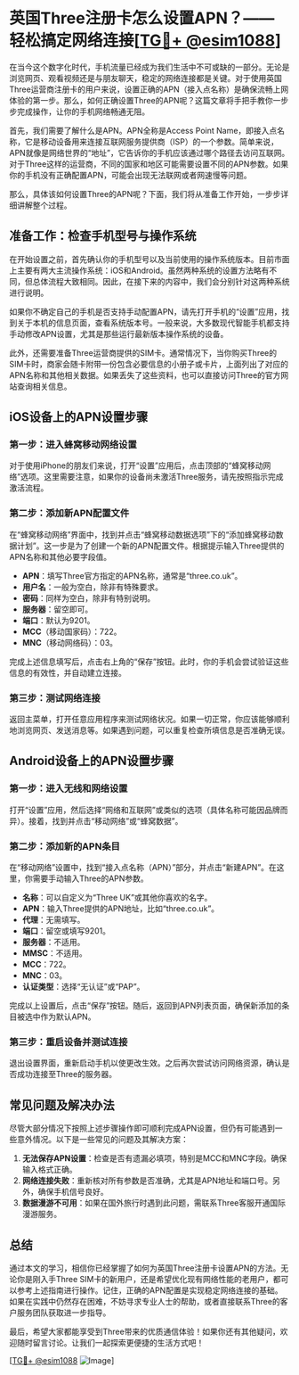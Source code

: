# 英国Three注册卡怎么设置APN？——轻松搞定网络连接[[TG💪+ @esim1088](https://t.me/s/esim1088)]

在当今这个数字化时代，手机流量已经成为我们生活中不可或缺的一部分。无论是浏览网页、观看视频还是与朋友聊天，稳定的网络连接都是关键。对于使用英国Three运营商注册卡的用户来说，设置正确的APN（接入点名称）是确保流畅上网体验的第一步。那么，如何正确设置Three的APN呢？这篇文章将手把手教你一步步完成操作，让你的手机网络畅通无阻。

首先，我们需要了解什么是APN。APN全称是Access Point Name，即接入点名称，它是移动设备用来连接互联网服务提供商（ISP）的一个参数。简单来说，APN就像是网络世界的“地址”，它告诉你的手机应该通过哪个路径去访问互联网。对于Three这样的运营商，不同的国家和地区可能需要设置不同的APN参数。如果你的手机没有正确配置APN，可能会出现无法联网或者网速慢等问题。

那么，具体该如何设置Three的APN呢？下面，我们将从准备工作开始，一步步详细讲解整个过程。

## 准备工作：检查手机型号与操作系统

在开始设置之前，首先确认你的手机型号以及当前使用的操作系统版本。目前市面上主要有两大主流操作系统：iOS和Android。虽然两种系统的设置方法略有不同，但总体流程大致相同。因此，在接下来的内容中，我们会分别针对这两种系统进行说明。

如果你不确定自己的手机是否支持手动配置APN，请先打开手机的“设置”应用，找到关于本机的信息页面，查看系统版本号。一般来说，大多数现代智能手机都支持手动修改APN设置，尤其是那些运行最新版本操作系统的设备。

此外，还需要准备Three运营商提供的SIM卡。通常情况下，当你购买Three的SIM卡时，商家会随卡附带一份包含必要信息的小册子或卡片，上面列出了对应的APN名称和其他相关数据。如果丢失了这些资料，也可以直接访问Three的官方网站查询相关信息。

## iOS设备上的APN设置步骤

### 第一步：进入蜂窝移动网络设置
对于使用iPhone的朋友们来说，打开“设置”应用后，点击顶部的“蜂窝移动网络”选项。这里需要注意，如果你的设备尚未激活Three服务，请先按照指示完成激活流程。

### 第二步：添加新APN配置文件
在“蜂窝移动网络”界面中，找到并点击“蜂窝移动数据选项”下的“添加蜂窝移动数据计划”。这一步是为了创建一个新的APN配置文件。根据提示输入Three提供的APN名称和其他必要字段值。

- **APN**：填写Three官方指定的APN名称，通常是“three.co.uk”。
- **用户名**：一般为空白，除非有特殊要求。
- **密码**：同样为空白，除非有特别说明。
- **服务器**：留空即可。
- **端口**：默认为9201。
- **MCC**（移动国家码）：722。
- **MNC**（移动网络码）：03。

完成上述信息填写后，点击右上角的“保存”按钮。此时，你的手机会尝试验证这些信息的有效性，并自动建立连接。

### 第三步：测试网络连接
返回主菜单，打开任意应用程序来测试网络状况。如果一切正常，你应该能够顺利地浏览网页、发送消息等。如果遇到问题，可以重复检查所填信息是否准确无误。

## Android设备上的APN设置步骤

### 第一步：进入无线和网络设置
打开“设置”应用，然后选择“网络和互联网”或类似的选项（具体名称可能因品牌而异）。接着，找到并点击“移动网络”或“蜂窝数据”。

### 第二步：添加新的APN条目
在“移动网络”设置中，找到“接入点名称（APN）”部分，并点击“新建APN”。在这里，你需要手动输入Three的APN参数。

- **名称**：可以自定义为“Three UK”或其他你喜欢的名字。
- **APN**：输入Three提供的APN地址，比如“three.co.uk”。
- **代理**：无需填写。
- **端口**：留空或填写9201。
- **服务器**：不适用。
- **MMSC**：不适用。
- **MCC**：722。
- **MNC**：03。
- **认证类型**：选择“无认证”或“PAP”。

完成以上设置后，点击“保存”按钮。随后，返回到APN列表页面，确保新添加的条目被选中作为默认APN。

### 第三步：重启设备并测试连接
退出设置界面，重新启动手机以使更改生效。之后再次尝试访问网络资源，确认是否成功连接至Three的服务器。

## 常见问题及解决办法

尽管大部分情况下按照上述步骤操作即可顺利完成APN设置，但仍有可能遇到一些意外情况。以下是一些常见的问题及其解决方案：

1. **无法保存APN设置**：检查是否有遗漏必填项，特别是MCC和MNC字段。确保输入格式正确。
2. **网络连接失败**：重新核对所有参数是否准确，尤其是APN地址和端口号。另外，确保手机信号良好。
3. **数据漫游不可用**：如果在国外旅行时遇到此问题，需联系Three客服开通国际漫游服务。

## 总结

通过本文的学习，相信你已经掌握了如何为英国Three注册卡设置APN的方法。无论你是刚入手Three SIM卡的新用户，还是希望优化现有网络性能的老用户，都可以参考上述指南进行操作。记住，正确的APN配置是实现稳定网络连接的基础。如果在实践中仍然存在困难，不妨寻求专业人士的帮助，或者直接联系Three的客户服务团队获取进一步指导。

最后，希望大家都能享受到Three带来的优质通信体验！如果你还有其他疑问，欢迎随时留言讨论。让我们一起探索更便捷的生活方式吧！

[[TG💪+ @esim1088](https://t.me/s/esim1088) ![Image](https://i.postimg.cc/4NQfJmqS/Snipaste-2025-05-13-00-14-12.png)]